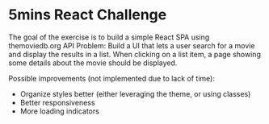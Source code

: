 # 5mins React Challenge
The goal of the exercise is to build a simple React SPA using themoviedb.org API
Problem:
Build a UI that lets a user search for a movie and display the results in a list. When clicking on a
list item, a page showing some details about the movie should be displayed.

Possible improvements (not implemented due to lack of time):
 - Organize styles better (either leveraging the theme, or using classes)
 - Better responsiveness
 - More loading indicators
